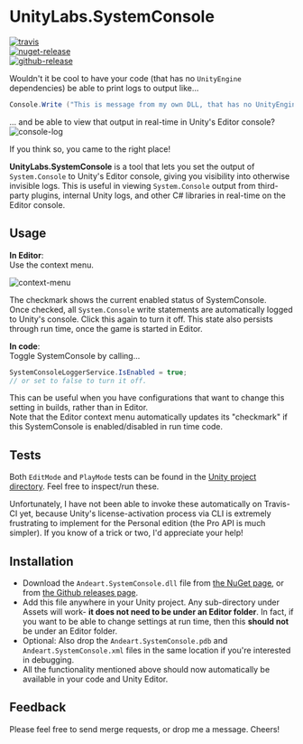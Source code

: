 # UnityLabs.SystemConsole

[![travis](https://img.shields.io/travis/andeart/UnityLabs.SystemConsole.svg)](https://travis-ci.org/andeart/UnityLabs.SystemConsole)<br />
[![nuget-release](https://img.shields.io/nuget/v/Andeart.SystemConsole.svg)](https://www.nuget.org/packages/Andeart.SystemConsole)<br />
[![github-release](https://img.shields.io/github/release/andeart/UnityLabs.SystemConsole.svg)](https://github.com/andeart/UnityLabs.SystemConsole/releases/latest)<br/>

Wouldn't it be cool to have your code (that has no `UnityEngine` dependencies) be able to print logs to output like...
```csharp
Console.Write ("This is message from my own DLL, that has no UnityEngine dependencies.");
```
... and be able to view that output in real-time in Unity's Editor console?
![console-log](https://user-images.githubusercontent.com/6226493/54099829-7afc4380-4378-11e9-9b5a-1db0ea5aa351.png)

If you think so, you came to the right place!

**UnityLabs.SystemConsole** is a tool that lets you set the output of `System.Console` to Unity's Editor console, giving you visibility into otherwise invisible logs. This is useful in viewing `System.Console` output from third-party plugins, internal Unity logs, and other C# libraries in real-time on the Editor console.


## Usage

**In Editor**:<br />
Use the context menu.

![context-menu](https://user-images.githubusercontent.com/6226493/54099508-eb09ca00-4376-11e9-9dc4-2db52b9bdb4c.png)

The checkmark shows the current enabled status of SystemConsole.<br />
Once checked, all `System.Console` write statements are automatically logged to Unity's console.
Click this again to turn it off. This state also persists through run time, once the game is started in Editor.

**In code**:<br />
Toggle SystemConsole by calling...
```csharp
SystemConsoleLoggerService.IsEnabled = true;
// or set to false to turn it off.
```
This can be useful when you have configurations that want to change this setting in builds, rather than in Editor.<br />
Note that the Editor context menu automatically updates its "checkmark" if this SystemConsole is enabled/disabled in run time code.

## Tests

Both `EditMode` and `PlayMode` tests can be found in the [Unity project directory](https://github.com/andeart/UnityLabs.SystemConsole/tree/master/SystemConsole.Demo). Feel free to inspect/run these.

Unfortunately, I have not been able to invoke these automatically on Travis-CI yet, because Unity's license-activation process via CLI is extremely frustrating to implement for the Personal edition (the Pro API is much simpler). If you know of a trick or two, I'd appreciate your help!

## Installation

- Download the `Andeart.SystemConsole.dll` file from [the NuGet page](https://www.nuget.org/packages/Andeart.SystemConsole), or from [the Github releases page](https://github.com/andeart/UnityLabs.SystemConsole/releases/latest).
- Add this file anywhere in your Unity project. Any sub-directory under Assets will work- **it does not need to be under an Editor folder**. In fact, if you want to be able to change settings at run time, then this **should not** be under an Editor folder.
- Optional: Also drop the `Andeart.SystemConsole.pdb` and `Andeart.SystemConsole.xml` files in the same location if you're interested in debugging.
- All the functionality mentioned above should now automatically be available in your code and Unity Editor.

## Feedback

Please feel free to send merge requests, or drop me a message. Cheers!
